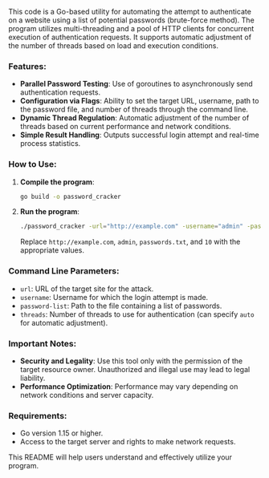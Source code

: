 This code is a Go-based utility for automating the attempt to authenticate on a website using a list of potential passwords (brute-force method). The program utilizes multi-threading and a pool of HTTP clients for concurrent execution of authentication requests. It supports automatic adjustment of the number of threads based on load and execution conditions.

### Features:
- **Parallel Password Testing**: Use of goroutines to asynchronously send authentication requests.
- **Configuration via Flags**: Ability to set the target URL, username, path to the password file, and number of threads through the command line.
- **Dynamic Thread Regulation**: Automatic adjustment of the number of threads based on current performance and network conditions.
- **Simple Result Handling**: Outputs successful login attempt and real-time process statistics.

### How to Use:
1. **Compile the program**:
   ```bash
   go build -o password_cracker
   ```
2. **Run the program**:
   ```bash
   ./password_cracker -url="http://example.com" -username="admin" -password-list="passwords.txt" -threads=10
   ```
   Replace `http://example.com`, `admin`, `passwords.txt`, and `10` with the appropriate values.

### Command Line Parameters:
- `url`: URL of the target site for the attack.
- `username`: Username for which the login attempt is made.
- `password-list`: Path to the file containing a list of passwords.
- `threads`: Number of threads to use for authentication (can specify `auto` for automatic adjustment).

### Important Notes:
- **Security and Legality**: Use this tool only with the permission of the target resource owner. Unauthorized and illegal use may lead to legal liability.
- **Performance Optimization**: Performance may vary depending on network conditions and server capacity.

### Requirements:
- Go version 1.15 or higher.
- Access to the target server and rights to make network requests.

This README will help users understand and effectively utilize your program.
